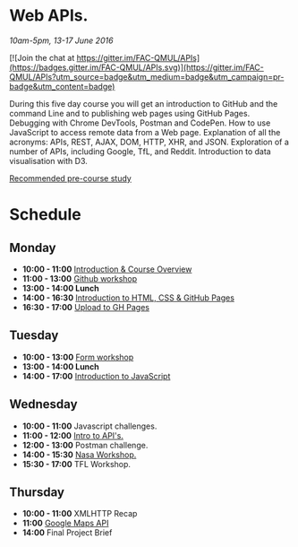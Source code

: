 # Web APIs.

*10am-5pm, 13-17 June 2016*

[![Join the chat at https://gitter.im/FAC-QMUL/APIs](https://badges.gitter.im/FAC-QMUL/APIs.svg)](https://gitter.im/FAC-QMUL/APIs?utm_source=badge&utm_medium=badge&utm_campaign=pr-badge&utm_content=badge)

During this five day course you will get an introduction to GitHub and the command Line and to publishing web pages using GitHub Pages. Debugging with Chrome DevTools, Postman and CodePen. How to use JavaScript to access remote data from a Web page. Explanation of all the acronyms: APIs, REST, AJAX, DOM, HTTP, XHR, and JSON. Exploration of a number of APIs, including Google, TfL, and Reddit. Introduction to data visualisation with D3.

[Recommended pre-course study](https://github.com/foundersandcoders/courses/blob/master/qmul.md)

# Schedule  
## Monday  
- **10:00 - 11:00** [Introduction & Course Overview](https://docs.google.com/presentation/d/1cp7-GmmI8k4YhciqDfgjn-IsJQd-lrPuXClR9CbUzdI/edit?pref=2&pli=1#slide=id.g135bbe45fb_0_2)
- **11:00 - 13:00** [Github workshop](https://github.com/FAC-QMUL/APIs/blob/master/GitWorkshop.pdf)
- **13:00 - 14:00 Lunch**  
- **14:00 - 16:30** [Introduction to HTML, CSS & GitHub Pages](https://docs.google.com/presentation/d/1ktT9JyoyMVY7Q5rCRlKyXqRjFb5f-w5R-nLaIuW0ZgU/edit#slide=id.g1121ff25b9_0_4) 
- **16:30 - 17:00** [Upload to GH Pages](https://pages.github.com/)
  
## Tuesday  
- **10:00 - 13:00** [Form workshop](https://github.com/FAC-QMUL/APIs/tree/master/GitHub-workshop) 
- **13:00 - 14:00 Lunch**  
- **14:00 - 17:00** [Introduction to JavaScript](https://docs.google.com/presentation/d/1NNVIEdNtfRocjIZ1fQC6fsCmHrUXeQGZow6HldzEzT8/edit#slide=id.g1461ece9d0_1_41)

## Wednesday  
- **10:00 - 11:00** Javascript challenges.
- **11:00 - 12:00** [Intro to API's.](https://docs.google.com/presentation/d/1ek5TqTSXNdYO1CFZ4GsNHs9QsdmyNnHhCtCc__-Dy8A/edit)
- **12:00 - 13:00** Postman challenge.
- **14:00 - 15:30** [Nasa Workshop.](https://github.com/FAC-QMUL/APIs/tree/master/Nasa-workshop)
- **15:30 - 17:00** TFL Workshop.

## Thursday
- **10:00 - 11:00** XMLHTTP Recap
- **11:00** [Google Maps API](https://github.com/FAC-QMUL/APIs/tree/master/GoogleMaps-workshop)
- **14:00** Final Project Brief
